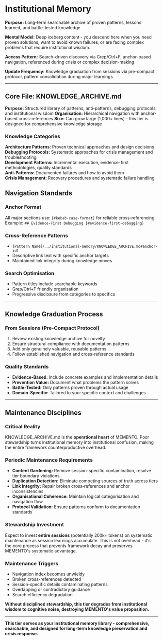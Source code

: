# Institutional Memory

**Purpose:** Long-term searchable archive of proven patterns, lessons learned, and battle-tested knowledge

**Mental Model:** Deep iceberg content - you descend here when you need proven solutions, want to avoid known failures, or are facing complex problems that require institutional wisdom.

**Access Pattern:** Search-driven discovery via Grep/Ctrl+F, anchor-based navigation, referenced during crisis or complex decision-making

**Update Frequency:** Knowledge graduation from sessions via pre-compact protocol, pattern consolidation during major learnings

---

## Core File: KNOWLEDGE_ARCHIVE.md

**Purpose:** Structured library of patterns, anti-patterns, debugging protocols, and institutional wisdom
**Organisation:** Hierarchical navigation with anchor-based cross-references
**Size:** Can grow large (1,000+ lines) - this tier is designed for comprehensive knowledge storage

### Knowledge Categories

**Architecture Patterns:** Proven technical approaches and design decisions  
**Debugging Protocols:** Systematic approaches for crisis management and troubleshooting  
**Development Patterns:** Incremental execution, evidence-first methodologies, quality standards  
**Anti-Patterns:** Documented failures and how to avoid them  
**Crisis Management:** Recovery procedures and systematic failure handling  

## Navigation Standards

### Anchor Format
All major sections use: `{#kebab-case-format}` for reliable cross-referencing
Example: `## Evidence-First Debugging {#evidence-first-debugging}`

### Cross-Reference Patterns
- `[Pattern Name](../institutional-memory/KNOWLEDGE_ARCHIVE.md#anchor-id)`
- Descriptive link text with specific anchor targets
- Maintained link integrity during knowledge moves

### Search Optimisation
- Pattern titles include searchable keywords
- Grep/Ctrl+F friendly organisation
- Progressive disclosure from categories to specifics

---

## Knowledge Graduation Process

### From Sessions (Pre-Compact Protocol)
1. Review existing knowledge archive for novelty
2. Ensure structural compliance with documentation patterns
3. Add only genuinely valuable, reusable patterns
4. Follow established navigation and cross-reference standards

### Quality Standards
- **Evidence-Based:** Include concrete examples and implementation details
- **Prevention Value:** Document what problems the pattern solves
- **Battle-Tested:** Only patterns proven through actual usage
- **Domain-Specific:** Tailored to your specific context and challenges

---

## Maintenance Disciplines

### Critical Reality
KNOWLEDGE_ARCHIVE.md is the **operational heart** of MEMENTO. Poor stewardship turns institutional memory into institutional confusion, making the entire framework counterproductive overhead.

### Periodic Maintenance Requirements
- **Content Gardening:** Remove session-specific contamination, resolve tier boundary violations
- **Duplication Detection:** Eliminate competing sources of truth across tiers
- **Link Integrity:** Repair broken cross-references and anchor inconsistencies
- **Organisational Coherence:** Maintain logical categorisation and navigation flow
- **Protocol Validation:** Ensure patterns conform to documentation standards

### Stewardship Investment
Expect to invest **entire sessions** (potentially 200k+ tokens) on systematic maintenance as session learnings accumulate. This is not overhead - it's the core process that prevents framework decay and preserves MEMENTO's systematic advantage.

### Maintenance Triggers
- Navigation index becomes unwieldy
- Broken cross-references detected
- Session-specific details contaminating patterns
- Overlapping or contradictory guidance
- Search efficiency degradation

**Without disciplined stewardship, this tier degrades from institutional wisdom to cognitive noise, destroying MEMENTO's value proposition.**

---

**This tier serves as your institutional memory library - comprehensive, searchable, and designed for long-term knowledge preservation and crisis response.**